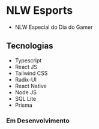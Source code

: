 # NLW Esports 

- NLW Especial do Dia do Gamer

## Tecnologias

- Typescript
- React JS
- Tailwind CSS
- Radix-UI
- React Native
- Node JS
- SQL Lite
- Prisma

### Em Desenvolvimento
